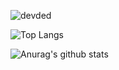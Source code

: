 <!--
**oumkale/oumkale** is a ✨ _special_ ✨ repository because its `README.md` (this file) appears on your GitHub profile.

Here are some ideas to get you started:

- 🔭 I’m currently working on ...

- 🌱 I’m currently learning ...
- 👯 I’m looking to collaborate on ...
- 🤔 I’m looking for help with ...
- 💬 Ask me about ...
- 📫 How to reach me: ...
- 😄 Pronouns: ...
- ⚡ Fun fact: ...
-->
<p align="left"> <img src="https://komarev.com/ghpvc/?username=oumkale" alt="devded" /> </p>

![Top Langs](https://github-readme-stats.vercel.app/api/top-langs/?username=oumkale&theme=material-palenight)

![Anurag's github stats](https://github-readme-stats.vercel.app/api?username=oumkale&show_icons=true&theme=gotham&count_private=true&include_all_commits=true)
